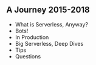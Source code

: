 ## A Journey 2015-2018

- What is Serverless, Anyway?
- Bots!
- In Production
- Big Serverless, Deep Dives
- Tips
- Questions
